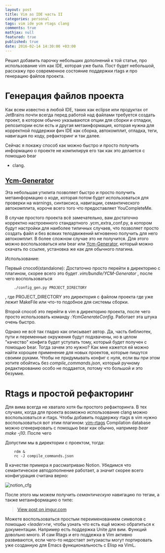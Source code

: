 ```yaml
---
layout: post
title: Vim as IDE часть II
categories: personal
tags: vim ide ycm rtags clang
comments: true
mathjax: null
featured: true
published: true
date: 2016-02-14 14:30:00 +03:00
---
```


Решил добавить парочку небольших дополнений к той статье, про использование
vim как IDE, которая уже была. Пост будет небольшой, расскажу про современное
состояние поддержки rtags и про генерацию файлов проекта.

<!--excerpt-->


# Генерация файлов проекта

Как всем известно в любой IDE, таких как eclipse или продуктах от JetBrains
почти всегда перед работой над файлами требуется создать проект, в котором
обычно указываются опции для сборки и отладки, репозитории если есть и другая
метаинформация, которая нужна для корректной поддержки фич IDE как сборка,
автокомплит, отладка, теги, навигация по коду, рефакторинг и так далее.

Сейчас я покажу способ как можно быстро и просто получить информацию
о проекте не компилируя его так как это делается с помощью bear
+ clang. 

## <a href="https://github.com/rdnetto/YCM-Generator">Ycm-Generator</a>

Эта небольшая утилита позволяет быстро и просто получить метаинформацию
о коде, которая потом будет использоваться для проверки на warnings,
синтаксиса, навигации, семантического автокомплита, короче всего того что
предоставляет YouCompleteMe. 

В случае простого проекта всё замечательно, вам достаточно корректно
настроенного стандартного .ycm_extra_conf.py, в котором будут настройки для
наиболее типичных случаев, что позволяет просто создать файл и без всяких
телодвижений мгновенно получить для него автокомплит. В более сложном случае
это не получится. Для этого можно воспользоваться или bear или <a
href="https://github.com/rdnetto/YCM-Generator">Ycm-Generator</a>, который
можно скачать по ссылке, установка же как для обычного плагина.

Использование:

Первый способ(standalone): Достаточно просто перейти в директорию с плагином,
скорее всего это будет *.vim/bundle/YCM-Generator* , после чего
воспользоваться 
```
    ./config_gen.py PROJECT_DIRECTORY
```

, где PROJECT_DIRECTORY это директория с файлом проекта где уже лежит
MakeFile или что-то подобное для системы сборки.

Второй способ это перейти в vim в директорию проекта, после чего просто
использовать команду *:YcmGenerateConfig*. Работает эта штука очень быстро.

Однако не всё так гладко как описывает автор. Да, часть библиотек, пути
и переменные окружения будут подхвачены, но в целом "качество" конфига будет
уступать тому, который будет получен с помощью bear. Тогда зачем это нужно?
Как мне кажется ей можно найти хорошее применение для новых проектов, которые
пишутся своими руками. Чтобы не придумывать конфиг с нуля, если вы при этом
хотите обойтись без *compile_commands.json*, который ручному редактированию
особо не поддается, потому что большой и это безумие.

# Rtags и простой рефакторинг

Для вима всегда не хватало хотя бы простого рефакторинга. В тех случаях,
когда для проекта возможно использование clang можно воспользоваться и rtags.
Чтобы добавить поддержку rtags в vim нужно воспользоваться вот этим плагином:
<a href="https://github.com/lyuts/vim-rtags">vim-rtags</a>
Compilation database можно сгенерировать с помощью bear как обычно, например
*bear make -j10*. После чего 

Допустим мы в директории с проектом, тогда:

```
    rdm &
    rc -J compile_commands.json
```

В качестве примера я рассматриваю Notion. Убедимся что семантическое
автодополнение работает, а значит скорее всего конфигурация считана верно:

![notion_cfg](http://i.imgur.com/a7OPeOI.png)

После этого мы можем получить _семантическую_ навигацию по тегам, а также
метаинформацию о типе:

<blockquote class="imgur-embed-pub" lang="en" data-id="a/Abqr5">
<a href="//imgur.com/a/Abqr5">View post on imgur.com</a></blockquote>
<script async src="//s.imgur.com/min/embed.js" charset="utf-8"></script>

Можете воспользоваться простым переименованием символов с помощью
*\<leader\>rw*, чтобы узнать что есть ещё можно обратиться к документации.
Например есть поддержка Unite для вим. Функций довольно много. И сам Rtags
и его поддежка в Vim активно развиваются, если чего-то недостает энтузиасты
могут портировать уже созданную для Emacs функциональность с Elisp на VimL.
